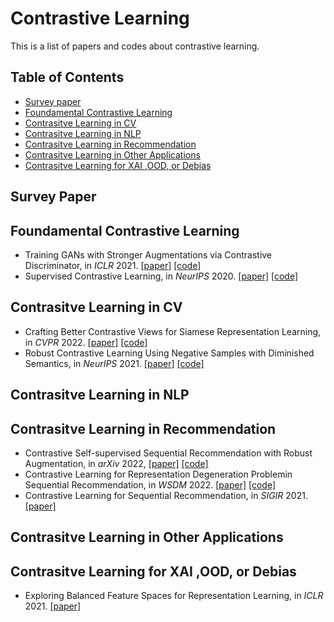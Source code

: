 # Contrastive Learning
This is a list of papers and codes about contrastive learning.

## Table of Contents
- [Survey paper](#survey-paper)
- [Foundamental Contrastive Learning](#foundamental-CL)
- [Contrasitve Learning in CV](#CL-CV)
- [Contrasitve Learning in NLP](#CL-NLP)
- [Contrasitve Learning in Recommendation](#CL-Rec)
- [Contrasitve Learning in Other Applications](#CL-Other)
- [Contrasitve Learning for XAI ,OOD, or Debias](#CL-XAI)

<!--- * Title, in *NeurIPS* 2019. [\[paper\]]() [\[code\]]() ---> 

## Survey Paper

## Foundamental Contrastive Learning
* Training GANs with Stronger Augmentations via Contrastive Discriminator, in *ICLR* 2021. [\[paper\]]() [\[code\]]()
* Supervised Contrastive Learning, in *NeurIPS* 2020. [\[paper\]]() [\[code\]]()

## Contrasitve Learning in CV
* Crafting Better Contrastive Views for Siamese Representation Learning, in *CVPR* 2022. [\[paper\]](https://arxiv.org/abs/2202.03278) [\[code\]](https://github.com/xyupeng/ContrastiveCrop)
* Robust Contrastive Learning Using Negative Samples with Diminished Semantics, in *NeurIPS* 2021. [\[paper\]](https://arxiv.org/abs/2110.14189) [\[code\]](https://github.com/SongweiGe/Contrastive-Learning-with-Non-Semantic-Negatives)

## Contrasitve Learning in NLP

## Contrasitve Learning in Recommendation
* Contrastive Self-supervised Sequential Recommendation with Robust Augmentation, in *arXiv* 2022, [\[paper\]]() [\[code\]]()
* Contrastive Learning for Representation Degeneration Problemin Sequential Recommendation, in *WSDM* 2022. [\[paper\]]() [\[code\]]()
* Contrastive Learning for Sequential Recommendation, in *SIGIR* 2021. [\[paper\]](https://arxiv.org/abs/2010.14395)

## Contrasitve Learning in Other Applications

## Contrasitve Learning for XAI ,OOD, or Debias
* Exploring Balanced Feature Spaces for Representation Learning, in *ICLR* 2021. [\[paper\]](https://openreview.net/forum?id=OqtLIabPTit)
